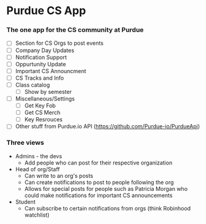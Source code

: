 # Purdue CS App

### The one app for the CS community at Purdue
- [ ] Section for CS Orgs to post events
- [ ] Company Day Updates
- [ ] Notification Support
- [ ] Oppurtunity Update
- [ ] Important CS Announcment
- [ ] CS Tracks and Info
- [ ] Class catalog
    - [ ] Show by semester
- [ ] Miscellaneous/Settings
    - [ ] Get Key Fob
    - [ ] Get CS Merch
    - [ ] Key Resrouces
- [ ] Other stuff from Purdue.io API (https://github.com/Purdue-io/PurdueApi)

### Three views
- Admins - the devs
    - Add people who can post for their respective organization
- Head of org/Staff
    - Can write to an org's posts
    - Can create notifications to post to people following the org
    - Allows for special posts for people such as Patricia Morgan who could make notifications for important CS announcements
- Student 
    - Can subscribe to certain notifications from orgs (think Robinhood watchlist)
